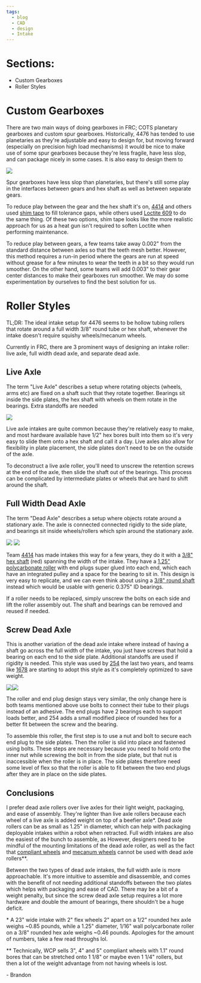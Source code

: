 ```yaml
---
tags:
  - blog
  - CAD
  - design
  - Intake
---
```

# Sections:
- Custom Gearboxes
- Roller Styles
# Custom Gearboxes

There are two main ways of doing gearboxes in FRC; COTS planetary gearboxes and custom spur gearboxes. Historically, 4476 has tended to use planetaries as they're adjustable and easy to design for, but moving forward (especially on precision high load mechanisms) it would be nice to make use of some spur gearboxes because they're less fragile, have less slop, and can package nicely in some cases. It is also easy to design them to 

![](https://i.imgur.com/SWzXn66.png)


Spur gearboxes have less slop than planetaries, but there's still some play in the interfaces between gears and hex shaft as well as between separate gears.

To reduce play between the gear and the hex shaft it's on, [4414](https://www.chiefdelphi.com/t/team-4414-hightide-2023-robot-tsunami/428584/231?u=bdon) and others used [shim tape](https://www.mcmaster.com/1143N23/) to fill tolerance gaps, while others used [Loctite 609](https://www.henkel-adhesives.com/ca/en/product/retaining-compounds/loctite_6090.html) to do the same thing. Of these two options, shim tape looks like the more realistic approach for us as a heat gun isn't required to soften Loctite when performing maintenance.

To reduce play between gears, a few teams take away 0.002" from the standard distance between axles so that the teeth mesh better. However, this method requires a run-in period where the gears are run at speed without grease for a few minutes to wear the teeth in a bit so they would run smoother. On the other hand, some teams will add 0.003" to their gear center distances to make their gearboxes run smoother. We may do some experimentation by ourselves to find the best solution for us.
# Roller Styles

TL;DR: The ideal intake setup for 4476 seems to be hollow tubing rollers that rotate around a full width 3/8" round tube or hex shaft, whenever the intake doesn't require squishy wheels/mecanum wheels.

Currently in FRC, there are 3 prominent ways of designing an intake roller: live axle, full width dead axle, and separate dead axle. 
## Live Axle

The term "Live Axle" describes a setup where rotating objects (wheels, arms etc) are fixed on a shaft such that they rotate together. Bearings sit inside the side plates, the hex shaft with wheels on them rotate in the bearings. Extra standoffs are needed

![](https://i.imgur.com/sN3es2A.png)

Live axle intakes are quite common because they're relatively easy to make, and most hardware available have 1/2" hex bores built into them so it's very easy to slide them onto a hex shaft and call it a day. Live axles also allow for flexibility in plate placement, the side plates don't need to be on the outside of the axle.

To deconstruct a live axle roller, you'll need to unscrew the retention screws at the end of the axle, then slide the shaft out of the bearings. This process can be complicated by intermediate plates or wheels that are hard to shift around the shaft.
## Full Width Dead Axle

The term "Dead Axle" describes a setup where objects rotate around a stationary axle. The axle is connected connected rigidly to the side plate, and bearings sit inside wheels/rollers which spin around the stationary axle.

![](https://i.imgur.com/2kms0Id.png)
![](https://i.imgur.com/PC4xvNn.png)

Team [4414](https://www.chiefdelphi.com/t/team-4414-hightide-2023-robot-tsunami/428584/222?u=bdon) has made intakes this way for a few years, they do it with a [3/8" hex shaft](https://revrobotics.ca/rev-21-2076/) (red) spanning the width of the intake. They have a [1.25" polycarbonate roller](https://wcproducts.com/products/versarollers) with end plugs super glued into each end, which each have an integrated pulley and a space for the bearing to sit in. This design is very easy to replicate, and we can even think about using a [3/8" round shaft](https://wcproducts.com/products/shaft-stock) instead which would be usable with generic 0.375" ID bearings.

If a roller needs to be replaced, simply unscrew the bolts on each side and lift the roller assembly out. The shaft and bearings can be removed and reused if needed.
## Screw Dead Axle

This is another variation of the dead axle intake where instead of having a shaft go across the full width of the intake, you just have screws that hold a bearing on each end to the side plate. Additional standoffs are used if rigidity is needed. This style was used by [254](https://www.chiefdelphi.com/t/how-do-these-254-mechanisms-work-bearing-retention/409093/9?u=bdon) the last two years, and teams like [1678](https://www.chiefdelphi.com/t/1678-citrus-circuits-2023-cad-and-code-release/437632/30?u=bdon) are starting to adopt this style as it's completely optimized to save weight.

![](https://i.imgur.com/qtSv3nO.png)![](https://i.imgur.com/AyLOLMW.png)

The roller and end plug design stays very similar, the only change here is both teams mentioned above use bolts to connect their tube to their plugs instead of an adhesive. The end plugs have 2 bearings each to support loads better, and 254 adds a small modified piece of rounded hex for a better fit between the screw and the bearing.

To assemble this roller, the first step is to use a nut and bolt to secure each end plug to the side plates. Then the roller is slid into place and fastened using bolts. These steps are necessary because you need to hold onto the inner nut while screwing the bolt in from the side plate, but that nut is inaccessible when the roller is in place. The side plates therefore need some level of flex so that the roller is able to fit between the two end plugs after they are in place on the side plates.
## Conclusions

I prefer dead axle rollers over live axles for their light weight, packaging, and ease of assembly. They're lighter than live axle rollers because each wheel of a live axle is added weight on top of a beefier axle*. Dead axle rollers can be as small as 1.25" in diameter, which can help with packaging deployable intakes within a robot when retracted. Full width intakes are also the easiest of the bunch to assemble, as  However, designers need to be mindful of the mounting limitations of the dead axle roller, as well as the fact that [compliant wheels](https://www.andymark.com/products/4-in-compliant-wheels-options?via=Z2lkOi8vYW5keW1hcmsvV29ya2FyZWE6OkNhdGFsb2c6OkNhdGVnb3J5LzVhZjhlMjgzYmM2ZjZkNWUzNmYyMzk2YQ) and [mecanum wheels](https://wcproducts.com/products/mecanum-wheels) cannot be used with dead axle rollers**.

Between the two types of dead axle intakes, the full width axle is more approachable. It's more intuitive to assemble and disassemble, and comes with the benefit of not needing additional standoffs between the two plates which helps with packaging and ease of CAD. There may be a bit of a weight penalty, but since the screw dead axle setup requires a lot more hardware and double the amount of bearings, there shouldn't be a huge deficit.

\* A 23" wide intake with 2" flex wheels 2" apart on a 1/2" rounded hex axle weighs ~0.85 pounds, while a 1.25" diameter, 1/16" wall polycarbonate roller on a 3/8" rounded hex axle weighs ~0.46 pounds. Apologies for the amount of numbers, take a few read throughs lol.

** Technically, WCP sells 3", 4" and 5" compliant wheels with 1.1" round bores that can be stretched onto 1 1/8" or maybe even 1 1/4" rollers, but then a lot of the weight advantage from not having wheels is lost.

\- Brandon